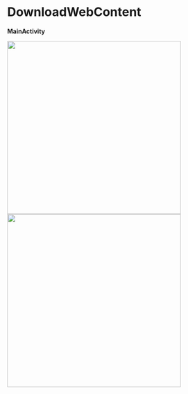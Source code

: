 # DownloadWebContent

**MainActivity**

<img src="https://user-images.githubusercontent.com/48885336/159120569-443d4e59-1999-4955-8049-8d8a37a9e6eb.png" width="400" />

<img src="https://user-images.githubusercontent.com/48885336/159120567-4acc3e56-31ab-47bb-8252-0dd5d0853167.png" width="400" />

